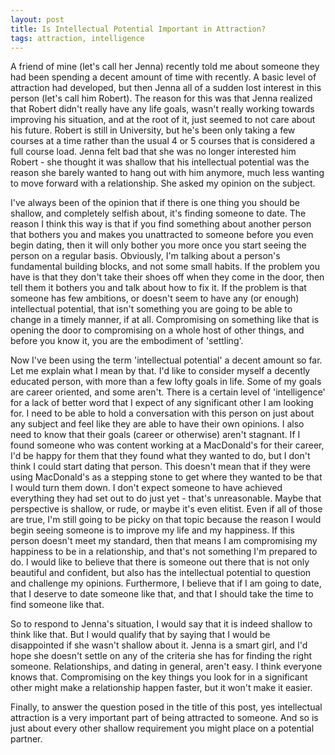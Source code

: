 ```yaml
---
layout: post
title: Is Intellectual Potential Important in Attraction?
tags: attraction, intelligence
---
```


A friend of mine (let's call her Jenna) recently told me about someone they had been spending a decent amount of time with recently. A basic level of attraction had developed, but then Jenna all of a sudden lost interest in this person (let's call him Robert). The reason for this was that Jenna realized that Robert didn't really have any life goals, wasn't really working towards improving his situation, and at the root of it, just seemed to not care about his future. Robert is still in University, but he's been only taking a few courses at a time rather than the usual 4 or 5 courses that is considered a full course load. Jenna felt bad that she was no longer interested him Robert - she thought it was shallow that his intellectual potential was the reason she barely wanted to hang out with him anymore, much less wanting to move forward with a relationship. She asked my opinion on the subject.

I've always been of the opinion that if there is one thing you should be shallow, and completely selfish about, it's finding someone to date. The reason I think this way is that if you find something about another person that bothers you and makes you unattracted to someone before you even begin dating, then it will only bother you more once you start seeing the person on a regular basis. Obviously, I'm talking about a person's fundamental building blocks, and not some small habits. If the problem you have is that they don't take their shoes off when they come in the door, then tell them it bothers you and talk about how to fix it. If the problem is that someone has few ambitions, or doesn't seem to have any (or enough) intellectual potential, that isn't something you are going to be able to change in a timely manner, if at all. Compromising on something like that is opening the door to compromising on a whole host of other things, and before you know it, you are the embodiment of 'settling'.

Now I've been using the term 'intellectual potential' a decent amount so far. Let me explain what I mean by that. I'd like to consider myself a decently educated person, with more than a few lofty goals in life. Some of my goals are career oriented, and some aren't. There is a certain level of 'intelligence' for a lack of better word that I expect of any significant other I am looking for. I need to be able to hold a conversation with this person on just about any subject and feel like they are able to have their own opinions. I also need to know that their goals (career or otherwise) aren't stagnant. If I found someone who was content working at a MacDonald's for their career, I'd be happy for them that they found what they wanted to do, but I don't think I could start dating that person. This doesn't mean that if they were using MacDonald's as a stepping stone to get where they wanted to be that I would turn them down. I don't expect someone to have achieved everything they had set out to do just yet - that's unreasonable. Maybe that perspective is shallow, or rude, or maybe it's even elitist. Even if all of those are true, I'm still going to be picky on that topic because the reason I would begin seeing someone is to improve my life and my happiness. If this person doesn't meet my standard, then that means I am compromising my happiness to be in a relationship, and that's not something I'm prepared to do. I would like to believe that there is someone out there that is not only beautiful and confident, but also has the intellectual potential to question and challenge my opinions. Furthermore, I believe that if I am going to date, that I deserve to date someone like that, and that I should take the time to find someone like that.

So to respond to Jenna's situation, I would say that it is indeed shallow to think like that. But I would qualify that by saying that I would be disappointed if she wasn't shallow about it. Jenna is a smart girl, and I'd hope she doesn't settle on any of the criteria she has for finding the right someone. Relationships, and dating in general, aren't easy. I think everyone knows that. Compromising on the key things you look for in a significant other might make a relationship happen faster, but it won't make it easier. 

Finally, to answer the question posed in the title of this post, yes intellectual attraction is a very important part of being attracted to someone. And so is just about every other shallow requirement you might place on a potential partner.